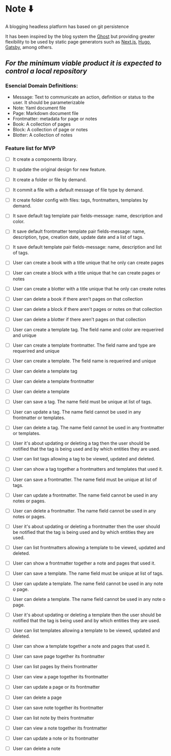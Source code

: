 # Note ⬇️
A blogging headless platform has based on git persistence 

It has been inspired by the blog system the [Ghost](https://ghost.org/) but providing greater flexibility to be used by static page generators such as  [Next.js](https://nextjs.org/), [Hugo](https://gohugo.io/), [Gatsby](https://www.gatsbyjs.com/), among others.

## *For the minimum viable product it is expected to control a local repository*

### Esencial Domain Definitions:
- Message: Text to communicate an action, definition or status to the user. It should be parameterizable
- Note: Yaml document file 
- Page: Markdown document file 
- Frontmatter: metadata for page or notes
- Book: A collection of pages
- Block: A collection of page or notes
- Blotter: A collection of notes

### Feature list for MVP
- [ ] It create a components library.
- [ ] It update the original design for new feature.
- [ ] It create a folder or file by demand.
- [ ] It commit a file with a default message of file type by demand.
- [ ] It create folder config with files: tags, frontmatters, templates by demand.

- [ ] It save default tag template pair fields-message: name, description and color. 
- [ ] It save default frontmatter template pair fields-message: name, description, type, creation date, update date and a list of tags. 
- [ ] It save default template pair fields-message: name, description and list of tags. 

- [ ] User can create a book with a title unique that he only can create pages
- [ ] User can create a block with a title unique that he can create pages or notes
- [ ] User can create a blotter with a title unique that he only can create notes
- [ ] User can delete a book if there aren't pages on that collection 
- [ ] User can delete a block if there aren't pages or notes on that collection 
- [ ] User can delete a blotter if there aren't pages on that collection 

- [ ] User can create a template tag. The field name and color are requerired and unique
- [ ] User can create a template frontmatter. The field name and type are requerired and unique
- [ ] User can create a template. The field name is requerired and unique
- [ ] User can delete a template tag
- [ ] User can delete a template frontmatter
- [ ] User can delete a template

- [ ] User can save a tag. The name field must be unique at list of tags.
- [ ] User can update a tag. The name field cannot be used in any frontmatter or templates.
- [ ] User can delete a tag. The name field cannot be used in any frontmatter or templates.
- [ ] User it's about updating or deleting a tag then the user should be notified that the tag is being used and by which entities they are used.
- [ ] User can list tags allowing a tag to be viewed, updated and deleted.
- [ ] User can show a tag together a frontmatters and templates that used it.

- [ ] User can save a frontmatter. The name field must be unique at list of tags.
- [ ] User can update a frontmatter. The name field cannot be used in any notes or pages.
- [ ] User can delete a frontmatter. The name field cannot be used in any notes or pages.
- [ ] User it's about updating or deleting a frontmatter then the user should be notified that the tag is being used and by which entities they are used.
- [ ] User can list frontmatters allowing a template to be viewed, updated and deleted.
- [ ] User can show a frontmatter together a note and pages that used it.

- [ ] User can save a template. The name field must be unique at list of tags.
- [ ] User can update a template. The name field cannot be used in any note o page.
- [ ] User can delete a template. The name field cannot be used in any note o page.
- [ ] User it's about updating or deleting a template then the user should be notified that the tag is being used and by which entities they are used.
- [ ] User can list templates allowing a template to be viewed, updated and deleted.
- [ ] User can show a template together a note and pages that used it.

- [ ] User can save page together its frontmatter
- [ ] User can list pages by theirs frontmatter
- [ ] User can view a page together its frontmatter
- [ ] User can update a page or its frontmatter
- [ ] User can delete a page

- [ ] User can save note together its frontmatter
- [ ] User can list note by theirs frontmatter
- [ ] User can view a note together its frontmatter
- [ ] User can update a note or its frontmatter
- [ ] User can delete a note